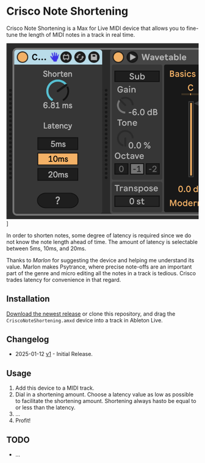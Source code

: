 # Crisco Note Shortening

Crisco Note Shortening is a Max for Live MIDI device that allows you to fine-tune the length of MIDI notes in a track in real time.

![How it Looks](images/device.png)]

In order to shorten notes, some degree of latency is required since we do not know the note length ahead of time. The amount of latency is selectable between 5ms, 10ms, and 20ms.

Thanks to *Marlon* for suggesting the device and helping me understand its value. Marlon makes Psytrance, where precise note-offs are an important part of the genre and micro editing all the notes in a track is tedious. Crisco trades latency for convenience in that regard.

## Installation

[Download the newest release](https://plugins.steinkamp.us/m4l-Crisco) or clone this repository, and drag the `CriscoNoteShortening.amxd` device into a track in Ableton Live.

## Changelog

- 2025-01-12 [v1](https://github.com/zsteinkamp/m4l-Crisco/releases/download/v1/CriscoNoteShortening-v1.amxd) - Initial Release.

## Usage

1) Add this device to a MIDI track.
2) Dial in a shortening amount. Choose a latency value as low as possible to facilitate the shortening amount. Shortening always hasto be equal to or less than the latency.
3) ...
4) Profit!

## TODO

- ...
